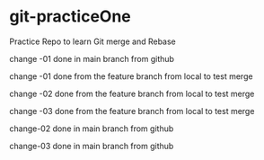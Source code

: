 # git-practiceOne
Practice Repo to learn Git merge and Rebase

change -01 done in main branch from github

change -01 done from the feature branch from local to test merge

change -02 done from the feature branch from local to test merge

change -03 done from the feature branch from local to test merge

change-02 done in main branch from github

change-03 done in main branch from github
